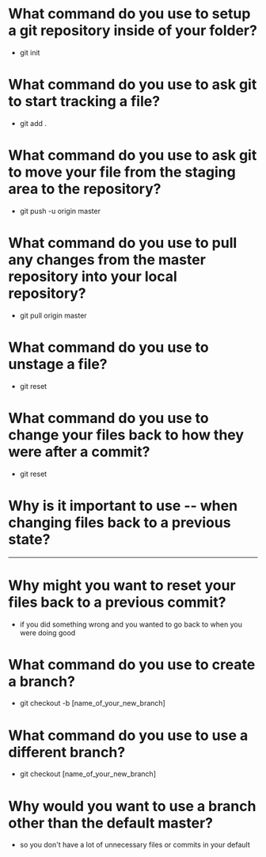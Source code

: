 
# What command do you use to setup a git repository inside of your folder?
- git init
# What command do you use to ask git to start tracking a file?
- git add .
# What command do you use to ask git to move your file from the staging area to the repository?
- git push -u origin master
# What command do you use to pull any changes from the master repository into your local repository?
- git pull origin master
# What command do you use to unstage a file?
- git reset
# What command do you use to change your files back to how they were after a commit?
- git reset
# Why is it important to use -- when changing files back to a previous state?
- --
# Why might you want to reset your files back to a previous commit?
- if you did something wrong and you wanted to go back to when you were doing good
# What command do you use to create a branch?
- git checkout -b [name_of_your_new_branch]
# What command do you use to use a different branch?
- git checkout [name_of_your_new_branch]
# Why would you want to use a branch other than the default master?
- so you don't have a lot of unnecessary files or commits in your default
